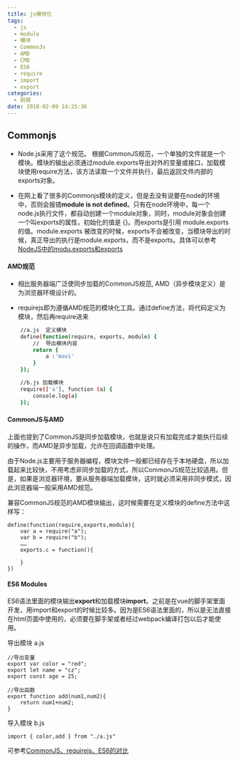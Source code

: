 ```yaml
---
title: js模块化
tags:
  - js
  - module
  - 模块
  - CommonJs
  - AMD
  - CMD
  - ES6
  - require
  - import
  - export
categories:
  - 前端
date: 2018-02-09 14:25:36
---
```


## Commonjs

* Node.js采用了这个规范。 根据CommonJS规范，一个单独的文件就是一个模块。模块的输出必须通过module.exports导出对外的变量或接口，加载模块使用require方法，该方法读取一个文件并执行，最后返回文件内部的exports对象。

* 在网上看了很多的Commonjs模块的定义，但是去没有说要在node的环境中，否则会报错**module is not defined**。只有在node环境中，每一个node.js执行文件，都自动创建一个module对象，同时，module对象会创建一个叫exports的属性，初始化的值是 {}。而exports是引用 module.exports的值。module.exports 被改变的时候，exports不会被改变，当模块导出的时候，真正导出的执行是module.exports，而不是exports。具体可以参考 [NodeJS中的modu.exports和exports](https://www.jianshu.com/p/7b9f84dbb576)


#### AMD规范

* 相比服务器端广泛使同步加载的CommonJS规范, AMD（异步模块定义）是为浏览器环境设计的。

* requirejs即为遵循AMD规范的模块化工具。通过define方法，将代码定义为模块，然后再require进来
```bash
    //a.js  定义模块
    define(function(require, exports, module) {
        //  导出模块内容
        return {
            a :'movi'
        }
    });

    //b.js 加载模块
    require(['a'], function (a) {
        console.log(a)
    });
```
#### CommonJS与AMD

上面也提到了CommonJS是同步加载模块，也就是说只有加载完成才能执行后续的操作，而AMD是异步加载，允许在回调函数中处理。

由于Node.js主要用于服务器编程，模块文件一般都已经存在于本地硬盘，所以加载起来比较快，不用考虑非同步加载的方式，所以CommonJS规范比较适用。但是，如果是浏览器环境，要从服务器端加载模块，这时就必须采用非同步模式，因此浏览器端一般采用AMD规范。

兼容CommonJS规范的AMD模块输出，这时候需要在定义模块的define方法中这样写：

    define(function(require,exports,module){
        var a = require("a");
        var b = require("b");
        ……
        exports.c = function(){

        }
    })

#### ES6 Modules

ES6语法里面的模块输出**export**和加载模块**import**。之前是在vue的脚手架里面开发，用import和export的时候比较多。因为是ES6语法里面的，所以是无法直接在html页面中使用的，必须要在脚手架或者经过webpack编译打包以后才能使用。

导出模块 a.js

    //导出变量
    export var color = "red";
    export let name = "cz";
    export const age = 25;

    //导出函数
    export function add(num1,num2){
        return num1+num2;
    }

导入模块 b.js

    import { color,add } from "./a.js"

可参考[CommonJS、requirejs、ES6的对比](http://blog.csdn.net/crystal6918/article/details/74906757)
